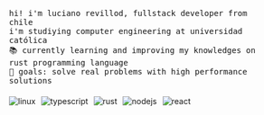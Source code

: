 <div style="padding: 20px;">
    <div style="display: flex; flex-direction: column; align-items: flex-start;">
        <div style="margin-bottom: 20px;">
            <samp>hi! i'm luciano revillod, fullstack developer from chile</samp><br>
            <samp>i'm studiying computer engineering at universidad católica</samp><br>
            <samp>📚 currently learning and improving my knowledges on rust programming language</samp><br>
            <samp>🎯 goals: solve real problems with high performance solutions</samp>
        </div>
        <div style="display: flex; flex-wrap: wrap; gap: 10px; align-items: start; justify-content: flex-start;">
            <img src="https://img.shields.io/static/v1?label=&message=linux&color=161616&style=for-the-badge&logo=linux&logocolor=FCC624" alt="linux" />
            <img src="https://img.shields.io/static/v1?label=&message=typescript&color=161616&style=for-the-badge&logo=typescript&logocolor=3178C6" alt="typescript" />
            <img src="https://img.shields.io/static/v1?label=&message=rust&color=161616&style=for-the-badge&logo=rust&logocolor=CE422B" alt="rust" />
            <img src="https://img.shields.io/static/v1?label=&message=node.js&color=161616&style=for-the-badge&logo=node.js&logocolor=339933" alt="nodejs" />
            <img src="https://img.shields.io/static/v1?label=&message=react&color=161616&style=for-the-badge&logo=react&logocolor=61DAFB" alt="react" />
        </div>
    </div>
</div>

